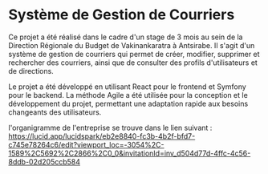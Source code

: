 # Système de Gestion de Courriers
Ce projet a été réalisé dans le cadre d'un stage de 3 mois au sein de la Direction Régionale du Budget de Vakinankaratra à Antsirabe. Il s'agit d'un système de gestion de courriers qui permet de créer, modifier, supprimer et rechercher des courriers, ainsi que de consulter des profils d'utilisateurs et de directions.

Le projet a été développé en utilisant React pour le frontend et Symfony pour le backend. La méthode Agile a été utilisée pour la conception et le développement du projet, permettant une adaptation rapide aux besoins changeants des utilisateurs.

l'organigramme de l'entreprise se trouve dans le lien suivant : https://lucid.app/lucidspark/eb2e8840-fc3b-4b2f-bfd7-c745e78264c6/edit?viewport_loc=-3054%2C-1589%2C5692%2C2866%2C0_0&invitationId=inv_d504d77d-4ffc-4c56-8ddb-02d205ccb584
